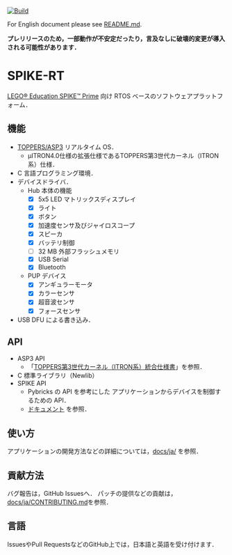 [![Build](https://github.com/spike-rt/spike-rt/workflows/Build/badge.svg?branch=main)](https://github.com/spike-rt/spike-rt/workflows/Build/badge.svg?branch=main)

For English document please see [README.md](README.md).

**プレリリースのため，一部動作が不安定だったり，言及なしに破壊的変更が導入される可能性があります．**

# SPIKE-RT
[LEGO® Education SPIKE™ Prime](https://education.lego.com/ja-jp/products/-spike-/45678#spike%E3%83%97%E3%83%A9%E3%82%A4%E3%83%A0) 向け RTOS ベースのソフトウェアプラットフォーム．

## 機能
- [TOPPERS/ASP3](https://toppers.jp/asp3-kernel.html) リアルタイム OS．  
  - µITRON4.0仕様の拡張仕様であるTOPPERS第3世代カーネル（ITRON系）仕様．
- C 言語プログラミング環境．
- デバイスドライバ．
  - Hub 本体の機能
    - [x] 5x5 LED マトリックスディスプレイ
    - [x] ライト
    - [x] ボタン
    - [x] 加速度センサ及びジャイロスコープ
    - [x] スピーカ
    - [x] バッテリ制御
    - [ ] 32 MB 外部フラッシュメモリ
    - [x] USB Serial
    - [x] Bluetooth
  - PUP デバイス
    - [x] アンギュラーモータ
    - [x] カラーセンサ
    - [x] 超音波センサ
    - [x] フォースセンサ
- USB DFU による書き込み．

## API
- ASP3 API
  - 「[TOPPERS第3世代カーネル（ITRON系）統合仕様書](https://www.toppers.jp/docs/tech/tgki_spec-350.pdf)」を参照．
- C 標準ライブラリ（Newlib）
- SPIKE API
  - Pybricks の API を参考にした アプリケーションからデバイスを制御するための API．
  - [ドキュメント](https://spike-rt.github.io/spike-rt/ja/html/modules.html) を参照．

## 使い方
アプリケーションの開発方法などの詳細については，[docs/ja/](docs/ja/) を参照．

## 貢献方法
バグ報告は，GitHub Issuesへ．
パッチの提供などの貢献は，[docs/ja/CONTRIBUTING.md](docs/ja/CONTRIBUTING.md)を参照．

## 言語
IssuesやPull RequestsなどのGitHub上では，日本語と英語を受け付けます．

